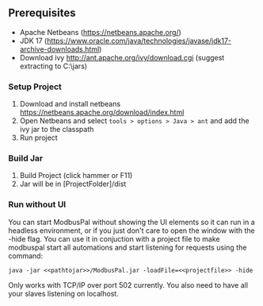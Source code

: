 ## Prerequisites ##

- Apache Netbeans (https://netbeans.apache.org/)
- JDK 17 (https://www.oracle.com/java/technologies/javase/jdk17-archive-downloads.html)
- Download ivy http://ant.apache.org/ivy/download.cgi (suggest extracting to C:\jars)

### Setup Project ###

1. Download and install netbeans https://netbeans.apache.org/download/index.html
1. Open Netbeans and select `tools > options > Java > ant` and add the ivy jar to the classpath
1. Run project

### Build Jar ###

1. Build Project (click hammer or F11)
1. Jar will be in [ProjectFolder]/dist

### Run without UI ###

You can start ModbusPal without showing the UI elements so it can run in a headless environment,
or if you just don't care to open the window with the -hide flag. You can use it in conjuction
with a project file to make modbuspal start all automations and start listening for requests using the command:
```
java -jar <<pathtojar>>/ModbusPal.jar -loadFile=<<projectfile>> -hide
```
Only works with TCP/IP over port 502 currently. You also need to have all your slaves listening on localhost.